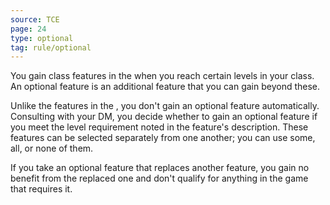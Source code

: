 ```yaml
---
source: TCE
page: 24
type: optional
tag: rule/optional
---
```


You gain class features in the  when you reach certain levels in your class. An optional feature is an additional feature that you can gain beyond these.

Unlike the features in the , you don't gain an optional feature automatically. Consulting with your DM, you decide whether to gain an optional feature if you meet the level requirement noted in the feature's description. These features can be selected separately from one another; you can use some, all, or none of them.

If you take an optional feature that replaces another feature, you gain no benefit from the replaced one and don't qualify for anything in the game that requires it.

